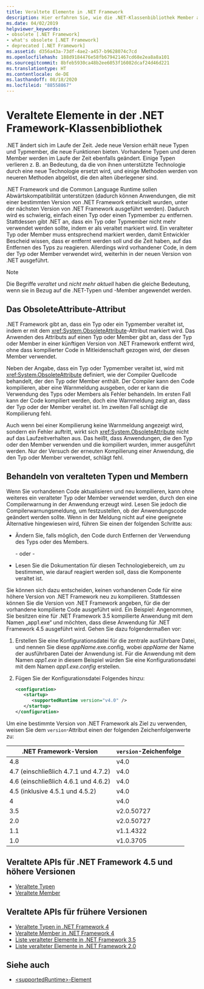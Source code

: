 ```yaml
---
title: Veraltete Elemente in .NET Framework
description: Hier erfahren Sie, wie die .NET-Klassenbibliothek Member als veraltet kennzeichnet. Sie erhalten Informationen zum ObsoleteAttribute-Attribut und beispielsweise dazu, wie Sie veraltete Typen und Member verarbeiten.
ms.date: 04/02/2019
helpviewer_keywords:
- obsolete [.NET Framework]
- what's obsolete [.NET Framework]
- deprecated [.NET Framework]
ms.assetid: d356a43a-73df-4ae2-a457-b9628074c7cd
ms.openlocfilehash: 188d9184476e58fb679421467cd68e2ea8a8a101
ms.sourcegitcommit: 8bfeb5930ca48b2ee6053f16082dcaf24d46d221
ms.translationtype: HT
ms.contentlocale: de-DE
ms.lasthandoff: 08/18/2020
ms.locfileid: "88558867"
---
```

# <a name="whats-obsolete-in-the-net-framework-class-library"></a>Veraltete Elemente in der .NET Framework-Klassenbibliothek

.NET ändert sich im Laufe der Zeit. Jede neue Version erhält neue Typen und Typmember, die neue Funktionen bieten. Vorhandene Typen und deren Member werden im Laufe der Zeit ebenfalls geändert. Einige Typen verlieren z. B. an Bedeutung, da die von ihnen unterstützte Technologie durch eine neue Technologie ersetzt wird, und einige Methoden werden von neueren Methoden abgelöst, die den alten überlegener sind.

.NET Framework und die Common Language Runtime sollen Abwärtskompatibilität unterstützen (dadurch können Anwendungen, die mit einer bestimmten Version von .NET Framework entwickelt wurden, unter der nächsten Version von .NET Framework ausgeführt werden). Dadurch wird es schwierig, einfach einen Typ oder einen Typmember zu entfernen. Stattdessen gibt .NET an, dass ein Typ oder Typmember nicht mehr verwendet werden sollte, indem er als veraltet markiert wird. Ein veralteter Typ oder Member muss entsprechend markiert werden, damit Entwickler Bescheid wissen, dass er entfernt werden soll und die Zeit haben, auf das Entfernen des Typs zu reagieren. Allerdings wird vorhandener Code, in dem der Typ oder Member verwendet wird, weiterhin in der neuen Version von .NET ausgeführt.

> [!NOTE]
> Die Begriffe *veraltet* und *nicht mehr aktuell* haben die gleiche Bedeutung, wenn sie in Bezug auf die .NET-Typen und -Member angewendet werden.

## <a name="the-obsoleteattribute-attribute"></a>Das ObsoleteAttribute-Attribut

.NET Framework gibt an, dass ein Typ oder ein Typmember veraltet ist, indem er mit dem <xref:System.ObsoleteAttribute>-Attribut markiert wird. Das Anwenden des Attributs auf einen Typ oder Member gibt an, dass der Typ oder Member in einer künftigen Version von .NET Framework entfernt wird, ohne dass kompilierter Code in Mitleidenschaft gezogen wird, der diesen Member verwendet.

Neben der Angabe, dass ein Typ oder Typmember veraltet ist, wird mit <xref:System.ObsoleteAttribute> definiert, wie der Compiler Quellcode behandelt, der den Typ oder Member enthält. Der Compiler kann den Code kompilieren, aber eine Warnmeldung ausgeben, oder er kann die Verwendung des Typs oder Members als Fehler behandeln. Im ersten Fall kann der Code kompiliert werden, doch eine Warnmeldung zeigt an, dass der Typ oder der Member veraltet ist. Im zweiten Fall schlägt die Kompilierung fehl.

Auch wenn bei einer Kompilierung keine Warnmeldung angezeigt wird, sondern ein Fehler auftritt, wirkt sich <xref:System.ObsoleteAttribute> nicht auf das Laufzeitverhalten aus. Das heißt, dass Anwendungen, die den Typ oder den Member verwenden und die kompiliert wurden, immer ausgeführt werden. Nur der Versuch der erneuten Kompilierung einer Anwendung, die den Typ oder Member verwendet, schlägt fehl.

## <a name="how-to-handle-obsolete-types-and-members"></a>Behandeln von veralteten Typen und Membern

Wenn Sie vorhandenen Code aktualisieren und neu kompilieren, kann ohne weiteres ein veralteter Typ oder Member verwendet werden, durch den eine Compilerwarnung in der Anwendung erzeugt wird. Lesen Sie jedoch die Compilerwarnungsmeldung, um festzustellen, ob der Anwendungscode geändert werden sollte. Wenn in der Meldung nicht auf eine geeignete Alternative hingewiesen wird, führen Sie einen der folgenden Schritte aus:

- Ändern Sie, falls möglich, den Code durch Entfernen der Verwendung des Typs oder des Members.

     - oder -

- Lesen Sie die Dokumentation für diesen Technologiebereich, um zu bestimmen, wie darauf reagiert werden soll, dass die Komponente veraltet ist.

Sie können sich dazu entscheiden, keinen vorhandenen Code für eine höhere Version von .NET Framework neu zu kompilieren. Stattdessen können Sie die Version von .NET Framework angeben, für die der vorhandene kompilierte Code ausgeführt wird. Ein Beispiel: Angenommen, Sie besitzen eine für .NET Framework 3.5 kompilierte Anwendung mit dem Namen „app1.exe“ und möchten, dass diese Anwendung für .NET Framework 4.5 ausgeführt wird. Gehen Sie dazu folgendermaßen vor:

1. Erstellen Sie eine Konfigurationsdatei für die zentrale ausführbare Datei, und nennen Sie diese *appName*.exe.config, wobei *appName* der Name der ausführbaren Datei der Anwendung ist. Für die Anwendung mit dem Namen *app1.exe* in diesem Beispiel würden Sie eine Konfigurationsdatei mit dem Namen *app1.exe.config* erstellen.

2. Fügen Sie der Konfigurationsdatei Folgendes hinzu:

    ```xml
    <configuration>
       <startup>
          <supportedRuntime version="v4.0" />
       </startup>
    </configuration>
    ```

Um eine bestimmte Version von .NET Framework als Ziel zu verwenden, weisen Sie dem `version`-Attribut einen der folgenden Zeichenfolgenwerte zu:

|.NET Framework-Version|`version`-Zeichenfolge|
|-|-|
|4.8|v4.0|
|4.7 (einschließlich 4.7.1 und 4.7.2)|v4.0|
|4.6 (einschließlich 4.6.1 und 4.6.2)|v4.0|
|4.5 (inklusive 4.5.1 und 4.5.2)|v4.0|
|4|v4.0|
|3.5|v2.0.50727|
|2.0|v2.0.50727|
|1.1|v1.1.4322|
|1.0|v1.0.3705|

## <a name="obsolete-apis-for-net-framework-45-and-later-versions"></a>Veraltete APIs für .NET Framework 4.5 und höhere Versionen

- [Veraltete Typen](obsolete-types.md)
- [Veraltete Member](obsolete-members.md)

## <a name="obsolete-apis-for-previous-versions"></a>Veraltete APIs für frühere Versionen

- [Veraltete Typen in .NET Framework 4](https://docs.microsoft.com/previous-versions/dotnet/netframework-4.0/ee461503(v=vs.100))
- [Veraltete Member in .NET Framework 4](https://docs.microsoft.com/previous-versions/dotnet/netframework-4.0/ee471421(v=vs.100))
- [Liste veralteter Elemente in .NET Framework 3.5](https://docs.microsoft.com/previous-versions/cc835481(v=msdn.10))
- [Liste veralteter Elemente in .NET Framework 2.0](https://docs.microsoft.com/previous-versions/aa497286(v=msdn.10))

## <a name="see-also"></a>Siehe auch

- [\<supportedRuntime>-Element](../configure-apps/file-schema/startup/supportedruntime-element.md)
